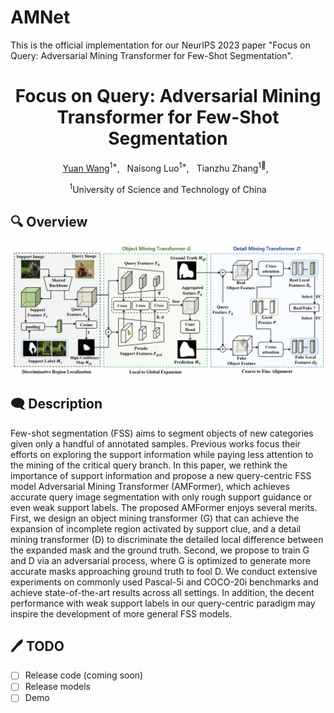 # AMNet
This is the official implementation for our NeurIPS 2023 paper "Focus on Query: Adversarial Mining Transformer for Few-Shot Segmentation".

<div align="center">

<h1>Focus on Query: Adversarial Mining Transformer for Few-Shot Segmentation </h1>

[Yuan Wang](https://scholar.google.com.hk/citations?user=Pge14mcAAAAJ&hl=zh-CN)<sup>1*</sup>, &nbsp; 
Naisong Luo<sup>1*</sup>, &nbsp; 
Tianzhu Zhang<sup>1📧</sup>, &nbsp;

<sup>1</sup>University of Science and Technology of China
</div>

## 🔍 Overview
<div align="center">
<img width="800" alt="image" src="Figures/framework.jpg">
</div>

## 🗨 Description

Few-shot segmentation (FSS) aims to segment objects of new categories given only a handful of annotated samples. Previous works focus their efforts on exploring the support information while paying less attention to the mining of the critical query branch. In this paper, we rethink the importance of support information and propose a new query-centric FSS model Adversarial Mining Transformer (AMFormer), which achieves accurate query image segmentation with only rough support guidance or even weak support labels. The proposed AMFormer enjoys several merits. First, we design an object mining transformer (G) that can achieve the expansion of incomplete region activated by support clue, and a detail mining transformer (D) to discriminate the detailed local difference between the expanded mask and the ground truth. Second, we propose to train G and D via an adversarial process, where G is optimized to generate more accurate masks approaching ground truth to fool D. We conduct extensive experiments on commonly used Pascal-5i and COCO-20i benchmarks and achieve state-of-the-art results across all settings. In addition, the decent performance with weak support labels in our query-centric paradigm may inspire the development of more general FSS models.


## 🖊 TODO
- [ ] Release code (coming soon)
- [ ] Release models
- [ ] Demo

